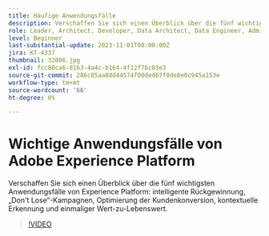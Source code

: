 ```yaml
---
title: Häufige Anwendungsfälle
description: Verschaffen Sie sich einen Überblick über die fünf wichtigsten Anwendungsfälle von Experience Platform&mdash;intelligente Rückgewinnung, „Don't Lose“-Kampagnen, Kundenkonversionsoptimierung, kontextuelle Erkennung und „Einmaliger Nutzen bis Lebenszeitwert“.
role: Leader, Architect, Developer, Data Architect, Data Engineer, Admin, User
level: Beginner
last-substantial-update: 2023-11-01T00:00:00Z
jira: KT-4337
thumbnail: 32806.jpg
exl-id: fcc80ca6-8163-4a4c-b164-4f12f76c03e3
source-git-commit: 286c85aa88d44574f00ded67f0de8e0c945a153e
workflow-type: tm+mt
source-wordcount: '66'
ht-degree: 0%

---
```


# Wichtige Anwendungsfälle von Adobe Experience Platform

Verschaffen Sie sich einen Überblick über die fünf wichtigsten Anwendungsfälle von Experience Platform: intelligente Rückgewinnung, „Don&#39;t Lose“-Kampagnen, Optimierung der Kundenkonversion, kontextuelle Erkennung und einmaliger Wert-zu-Lebenswert.

>[!VIDEO](https://video.tv.adobe.com/v/3430464?learn=on&enablevpops&captions=ger)

